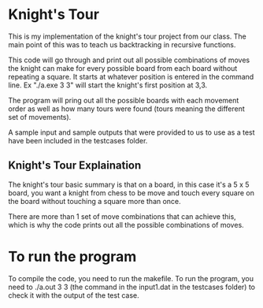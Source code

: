 # Knight's Tour
This is my implementation of the knight's tour project from our class. The main point of this was to teach us backtracking in recursive functions.

This code will go through and print out all possible combinations of moves the knight can make for every possible board from each board without repeating a square.
It starts at whatever position is entered in the command line. Ex "./a.exe 3 3" will start the knight's first position at 3,3. 

The program will pring out all the possible boards with each movement order as well as how many tours were found (tours meaning the different set of movements).

A sample input and sample outputs that were provided to us to use as a test have been included in the testcases folder.

## Knight's Tour Explaination
The knight's tour basic summary is that on a board, in this case it's a 5 x 5 board, you want a knight from chess to be move and touch every square on the board without touching a square more than once.

There are more than 1 set of move combinations that can achieve this, which is why the code prints out all the possible combinations of moves.

# To run the program
To compile the code, you need to run the makefile. To run the program, you need to ./a.out 3 3 (the command in the input1.dat in the testcases folder) to check it with the output of the test case.
